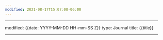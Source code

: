 ```yaml
---
modified: 2021-08-17T15:07:08-06:00
---
```


----
modified: {{date: YYYY-MM-DD HH-mm-SS Z}}
type: Journal
title: {{title}}

----
